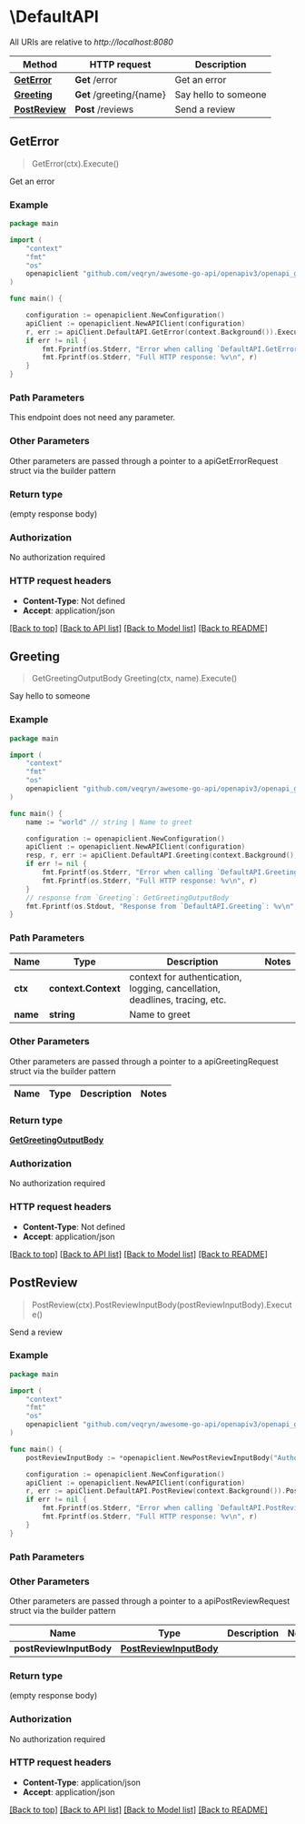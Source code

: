 # \DefaultAPI

All URIs are relative to *http://localhost:8080*

Method | HTTP request | Description
------------- | ------------- | -------------
[**GetError**](DefaultAPI.md#GetError) | **Get** /error | Get an error
[**Greeting**](DefaultAPI.md#Greeting) | **Get** /greeting/{name} | Say hello to someone
[**PostReview**](DefaultAPI.md#PostReview) | **Post** /reviews | Send a review



## GetError

> GetError(ctx).Execute()

Get an error



### Example

```go
package main

import (
	"context"
	"fmt"
	"os"
	openapiclient "github.com/veqryn/awesome-go-api/openapiv3/openapi_generator/go/client/gen"
)

func main() {

	configuration := openapiclient.NewConfiguration()
	apiClient := openapiclient.NewAPIClient(configuration)
	r, err := apiClient.DefaultAPI.GetError(context.Background()).Execute()
	if err != nil {
		fmt.Fprintf(os.Stderr, "Error when calling `DefaultAPI.GetError``: %v\n", err)
		fmt.Fprintf(os.Stderr, "Full HTTP response: %v\n", r)
	}
}
```

### Path Parameters

This endpoint does not need any parameter.

### Other Parameters

Other parameters are passed through a pointer to a apiGetErrorRequest struct via the builder pattern


### Return type

 (empty response body)

### Authorization

No authorization required

### HTTP request headers

- **Content-Type**: Not defined
- **Accept**: application/json

[[Back to top]](#) [[Back to API list]](../README.md#documentation-for-api-endpoints)
[[Back to Model list]](../README.md#documentation-for-models)
[[Back to README]](../README.md)


## Greeting

> GetGreetingOutputBody Greeting(ctx, name).Execute()

Say hello to someone



### Example

```go
package main

import (
	"context"
	"fmt"
	"os"
	openapiclient "github.com/veqryn/awesome-go-api/openapiv3/openapi_generator/go/client/gen"
)

func main() {
	name := "world" // string | Name to greet

	configuration := openapiclient.NewConfiguration()
	apiClient := openapiclient.NewAPIClient(configuration)
	resp, r, err := apiClient.DefaultAPI.Greeting(context.Background(), name).Execute()
	if err != nil {
		fmt.Fprintf(os.Stderr, "Error when calling `DefaultAPI.Greeting``: %v\n", err)
		fmt.Fprintf(os.Stderr, "Full HTTP response: %v\n", r)
	}
	// response from `Greeting`: GetGreetingOutputBody
	fmt.Fprintf(os.Stdout, "Response from `DefaultAPI.Greeting`: %v\n", resp)
}
```

### Path Parameters


Name | Type | Description  | Notes
------------- | ------------- | ------------- | -------------
**ctx** | **context.Context** | context for authentication, logging, cancellation, deadlines, tracing, etc.
**name** | **string** | Name to greet | 

### Other Parameters

Other parameters are passed through a pointer to a apiGreetingRequest struct via the builder pattern


Name | Type | Description  | Notes
------------- | ------------- | ------------- | -------------


### Return type

[**GetGreetingOutputBody**](GetGreetingOutputBody.md)

### Authorization

No authorization required

### HTTP request headers

- **Content-Type**: Not defined
- **Accept**: application/json

[[Back to top]](#) [[Back to API list]](../README.md#documentation-for-api-endpoints)
[[Back to Model list]](../README.md#documentation-for-models)
[[Back to README]](../README.md)


## PostReview

> PostReview(ctx).PostReviewInputBody(postReviewInputBody).Execute()

Send a review



### Example

```go
package main

import (
	"context"
	"fmt"
	"os"
	openapiclient "github.com/veqryn/awesome-go-api/openapiv3/openapi_generator/go/client/gen"
)

func main() {
	postReviewInputBody := *openapiclient.NewPostReviewInputBody("Author_example", int64(123)) // PostReviewInputBody | 

	configuration := openapiclient.NewConfiguration()
	apiClient := openapiclient.NewAPIClient(configuration)
	r, err := apiClient.DefaultAPI.PostReview(context.Background()).PostReviewInputBody(postReviewInputBody).Execute()
	if err != nil {
		fmt.Fprintf(os.Stderr, "Error when calling `DefaultAPI.PostReview``: %v\n", err)
		fmt.Fprintf(os.Stderr, "Full HTTP response: %v\n", r)
	}
}
```

### Path Parameters



### Other Parameters

Other parameters are passed through a pointer to a apiPostReviewRequest struct via the builder pattern


Name | Type | Description  | Notes
------------- | ------------- | ------------- | -------------
 **postReviewInputBody** | [**PostReviewInputBody**](PostReviewInputBody.md) |  | 

### Return type

 (empty response body)

### Authorization

No authorization required

### HTTP request headers

- **Content-Type**: application/json
- **Accept**: application/json

[[Back to top]](#) [[Back to API list]](../README.md#documentation-for-api-endpoints)
[[Back to Model list]](../README.md#documentation-for-models)
[[Back to README]](../README.md)

